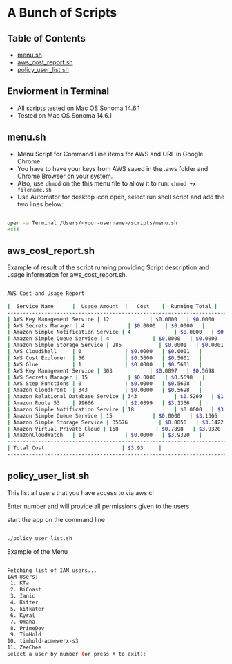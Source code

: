# A Bunch of Scripts

## Table of Contents

- [menu.sh](#menu-sh)
- [aws_cost_report.sh](#aws_cost_reportsh)
- [policy_user_list.sh](#policy_user_listsh)

## Enviorment in Terminal

- All scripts tested on Mac OS Sonoma 14.6.1
- Tested on Mac OS Sonoma 14.6.1

## menu.sh

- Menu Script for Command Line items for AWS and URL in Google Chrome
- You have to have your keys from AWS saved in the .aws folder and Chrome Browser on your system.
- Also, use `chmod` on the this menu file to allow it to run: `chmod +x filename.sh`
- Use Automator for desktop icon open, select run shell script and add the two lines below:

```bash

open -a Terminal /Users/<your-username>/scripts/menu.sh
exit

```

## aws_cost_report.sh

Example of result of the script running providing Script description
and usage information for aws_cost_report.sh.

```bash

AWS Cost and Usage Report
----------------------------------------------------------------------------------
|  Service Name      |  Usage Amount  |   Cost    |  Running Total |
----------------------------------------------------------------------------------
| AWS Key Management Service | 12             | $0.0000   | $0.0000   |
| AWS Secrets Manager | 4              | $0.0000   | $0.0000   |
| Amazon Simple Notification Service | 4              | $0.0000   | $0.0000   |
| Amazon Simple Queue Service | 4              | $0.0000   | $0.0000   |
| Amazon Simple Storage Service | 285            | $0.0001   | $0.0001   |
| AWS CloudShell     | 0              | $0.0000   | $0.0001   |
| AWS Cost Explorer  | 56             | $0.5600   | $0.5601   |
| AWS Glue           | 1              | $0.0000   | $0.5601   |
| AWS Key Management Service | 303            | $0.0097   | $0.5698   |
| AWS Secrets Manager | 15             | $0.0000   | $0.5698   |
| AWS Step Functions | 0              | $0.0000   | $0.5698   |
| Amazon CloudFront  | 343            | $0.0000   | $0.5698   |
| Amazon Relational Database Service | 343            | $0.5269   | $1.0967   |
| Amazon Route 53    | 99666          | $2.0399   | $3.1366   |
| Amazon Simple Notification Service | 18             | $0.0000   | $3.1366   |
| Amazon Simple Queue Service | 15             | $0.0000   | $3.1366   |
| Amazon Simple Storage Service | 35676          | $0.0056   | $3.1422   |
| Amazon Virtual Private Cloud | 158            | $0.7898   | $3.9320   |
| AmazonCloudWatch   | 14             | $0.0000   | $3.9320   |
----------------------------------------------------------------------------------
| Total Cost                         | $3.93     |
----------------------------------------------------------------------------------

```

## policy_user_list.sh

This list all users that you have access to via aws cl

Enter number and will provide all permissions given to the users

start the app on the command line

```bash

./policy_user_list.sh

```

Example of the Menu

```bash

Fetching list of IAM users...
IAM Users:
 1. KTa
 2. BiCoast
 3. Ianic
 4. Kitter
 5. kitkater
 6. Kyral
 7. Omaha
 8. PrimeDev
 9. TimHold
10. timhold-acmewerx-s3
11. ZeeChee
Select a user by number (or press X to exit):

```
